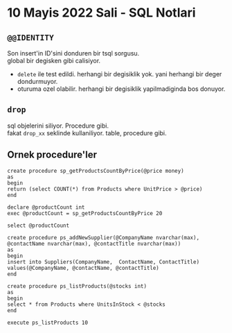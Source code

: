 # 10 Mayis 2022 Sali - SQL Notlari

## `@@IDENTITY`

Son insert'in ID'sini donduren bir tsql sorgusu.  
global bir degisken gibi calisiyor.

- `delete` ile test edildi. herhangi bir degisiklik yok. yani herhangi bir deger dondurmuyor.
- oturuma ozel olabilir. herhangi bir degisiklik yapilmadiginda bos donuyor.

## `drop`

sql objelerini  siliyor. Procedure gibi.   
fakat `drop_xx` seklinde kullaniliyor. table, procedure gibi.

## Ornek procedure'ler

```tsql
create procedure sp_getProductsCountByPrice(@price money)
as
begin
return (select COUNT(*) from Products where UnitPrice > @price)
end

declare @productCount int
exec @productCount = sp_getProductsCountByPrice 20

select @productCount
```

```tsql
create procedure ps_addNewSupplier(@CompanyName nvarchar(max), @contactName nvarchar(max), @contactTitle nvarchar(max))
as
begin
insert into Suppliers(CompanyName,  ContactName, ContactTitle) values(@CompanyName, @contactName, @contactTitle)
end

create procedure ps_listProducts(@stocks int)
as
begin
select * from Products where UnitsInStock < @stocks
end

execute ps_listProducts 10
```
